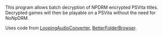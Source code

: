 This program allows batch decryption of NPDRM encrypted PSVita titles.  
Decrypted games will then be playable on a PSVita without the need for NoNpDRM.

Uses code from [LoopingAudioConverter](https://github.com/libertyernie/LoopingAudioConverter), [BetterFolderBrowser](https://github.com/Willy-Kimura/BetterFolderBrowser).